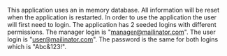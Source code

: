 
This application uses an in memory database. All information will be reset when the 
application is restarted. In order to use the application the user will first need to login.
The application has 2 seeded logins with different permissions. The manager login is 
"manager@mailinator.com". The user login is "user@mailinator.com". The password is the same 
for both logins which is "Abc&123!".